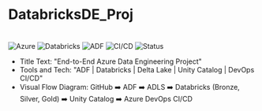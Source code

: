 # DatabricksDE_Proj
# 


![Azure](https://img.shields.io/badge/Azure-Data%20Engineering-blue)
![Databricks](https://img.shields.io/badge/Databricks-Delta%20Lake-orange)
![ADF](https://img.shields.io/badge/Azure-Data%20Factory-blue)
![CI/CD](https://img.shields.io/badge/CI/CD-Azure%20DevOps-purple)
![Status](https://img.shields.io/badge/Project-Completed-brightgreen)



- Title Text: "End-to-End Azure Data Engineering Project"
- Tools and Tech: "ADF | Databricks | Delta Lake | Unity Catalog | DevOps CI/CD"
- Visual Flow Diagram:
  GitHub ➡️ ADF ➡️ ADLS ➡️ Databricks (Bronze, Silver, Gold) ➡️ Unity Catalog ➡️ Azure DevOps CI/CD

